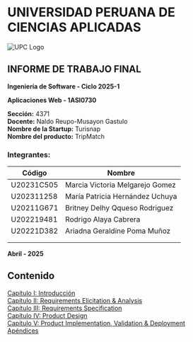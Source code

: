 # UNIVERSIDAD PERUANA DE CIENCIAS APLICADAS

![UPC Logo](https://upload.wikimedia.org/wikipedia/commons/f/fc/UPC_logo_transparente.png)

## INFORME DE TRABAJO FINAL 

**Ingeniería de Software - Ciclo 2025-1**

**Aplicaciones Web - 1ASI0730**

**Sección:** 4371  
**Docente:** Naldo Reupo-Musayon Gastulo  
**Nombre de la Startup:** Turisnap  
**Nombre del producto:** TripMatch


### Integrantes: 

|Código     |Nombre                         |
|-----------|-------------------------------|
|U20231C505| Marcia Victoria Melgarejo Gomez|
|U202311258| María Patricia Hernández Uchuya|
|U20211G671| Britney Delhy Qqueso Rodriguez |
|U202219481| Rodrigo Alaya Cabrera          |
|U20221D382| Ariadna Geraldine Poma Muñoz   |
|     |      |
|     |      |

**Abril - 2025**

## Contenido 

[Capítulo I: Introducción](./repo/Capitulo%201.md) <br>
[Capítulo II: Requirements Elicitation & Analysis](./repo/Capitulo%202.md) <br>
[Capítulo III: Requirements Specification](./repo/Capitulo%203.md) <br>
[Capítulo IV: Product Design](./repo/Capitulo%204.md) <br>
[Capítulo V: Product Implementation, Validation & Deployment](./repo/Capitulo%205.md) <br>
[Apéndices](./repo/Apéndices.md)
